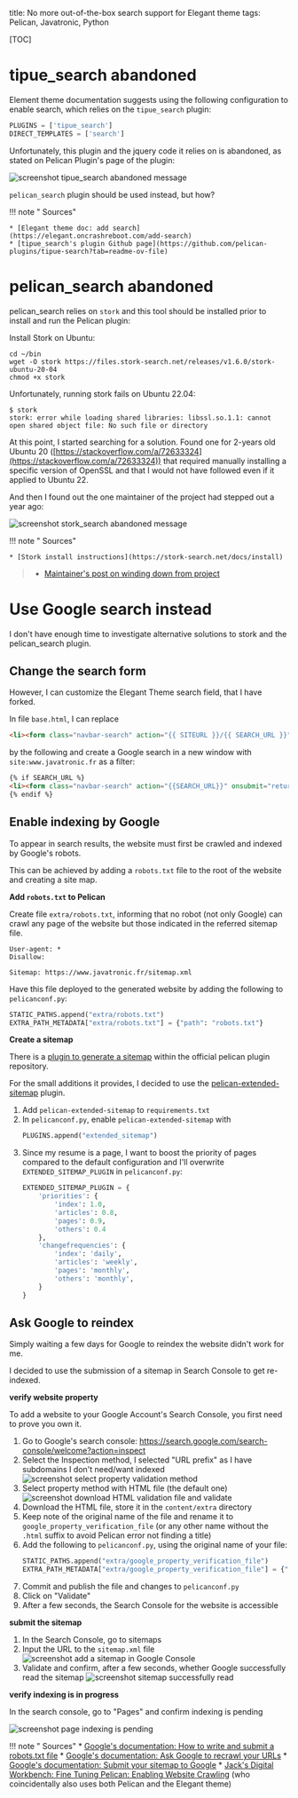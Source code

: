 title: No more out-of-the-box search support for Elegant theme
tags: Pelican, Javatronic, Python

[TOC]

# tipue_search abandoned

Element theme documentation suggests using the following configuration to enable search, which relies on the `tipue_search` plugin:

```python
PLUGINS = ['tipue_search']
DIRECT_TEMPLATES = ['search']
```

Unfortunately, this plugin and the jquery code it relies on is abandoned, as stated on Pelican Plugin's page of the plugin:

![screenshot tipue_search abandoned message]({static}/images/2024-05-03_enabling_search_in_elegant_theme/tipue_search_abandoned_screenshot.png)

`pelican_search` plugin should be used instead, but how?

!!! note " Sources"

    * [Elegant theme doc: add search](https://elegant.oncrashreboot.com/add-search)
    * [tipue_search's plugin Github page](https://github.com/pelican-plugins/tipue-search?tab=readme-ov-file)

# pelican_search abandoned

pelican_search relies on `stork` and this tool should be installed prior to install and run the Pelican plugin: 

Install Stork  on Ubuntu:

```shell
cd ~/bin
wget -O stork https://files.stork-search.net/releases/v1.6.0/stork-ubuntu-20-04
chmod +x stork
```

Unfortunately, running stork fails on Ubuntu 22.04:

```shell
$ stork
stork: error while loading shared libraries: libssl.so.1.1: cannot open shared object file: No such file or directory
```

At this point, I started searching for a solution.
Found one for 2-years old Ubuntu 20 ([https://stackoverflow.com/a/72633324](https://stackoverflow.com/a/72633324)) that required manually installing a specific
version of OpenSSL and that I would not have followed even if it applied to Ubuntu 22.

And then I found out the one maintainer of the project had stepped out a year ago:

![screenshot stork_search abandoned message]({static}/images/2024-05-03_enabling_search_in_elegant_theme/stork_search_abandoned_screenshot.png)

!!! note " Sources"

    * [Stork install instructions](https://stork-search.net/docs/install)
> * [Maintainer's post on winding down from project](https://github.com/jameslittle230/stork/discussions/360)

# Use Google search instead

I don't have enough time to investigate alternative solutions to stork and the pelican_search plugin.

## Change the search form

However, I can customize the Elegant Theme search field, that I have forked.

In file `base.html`, I can replace

```html
<li><form class="navbar-search" action="{{ SITEURL }}/{{ SEARCH_URL }}" onsubmit="return validateForm(this.elements['q'].value);"> <input type="text" class="search-query" placeholder="Search" name="q" id="tipue_search_input"></form></li>
```

by the following and create a Google search in a new window with `site:www.javatronic.fr` as a filter:

```html
{% if SEARCH_URL %}
<li><form class="navbar-search" action="{{SEARCH_URL}}" onsubmit="return validateForm(this.elements['q'][0].value);" target="_blank"> <input type="text" class="search-query" placeholder="Search" name="q" id="tipue_search_input"><input type="hidden" name="q" value="site:{{ SITEURL }}"></form></li>
{% endif %}
```

## Enable indexing by Google

To appear in search results, the website must first be crawled and indexed by Google's robots.

This can be achieved by adding a `robots.txt` file to the root of the website and creating a site map.

**Add `robots.txt` to Pelican**

Create file `extra/robots.txt`, informing that no robot (not only Google) can crawl any page of the website but those
indicated in the referred sitemap file.

```shell
User-agent: *
Disallow:

Sitemap: https://www.javatronic.fr/sitemap.xml
```

Have this file deployed to the generated website by adding the following to `pelicanconf.py`:

```python
STATIC_PATHS.append("extra/robots.txt")
EXTRA_PATH_METADATA["extra/robots.txt"] = {"path": "robots.txt"}
```

**Create a sitemap**

There is a [plugin to generate a sitemap](https://github.com/getpelican/pelican-plugins/tree/master/sitemap) within the
official pelican plugin repository.

For the small additions it provides, I decided to use the [pelican-extended-sitemap](https://pypi.org/project/pelican-extended-sitemap/) plugin.

1. Add `pelican-extended-sitemap` to `requirements.txt`
2. In `pelicanconf.py`, enable `pelican-extended-sitemap` with
    ```python
    PLUGINS.append("extended_sitemap")
    ```
3. Since my resume is a page, I want to boost the priority of pages compared to the default configuration and I'll
overwrite `EXTENDED_SITEMAP_PLUGIN` in `pelicanconf.py`: 
    ```python
    EXTENDED_SITEMAP_PLUGIN = {
        'priorities': {
            'index': 1.0,
            'articles': 0.8,
            'pages': 0.9,
            'others': 0.4
        },
        'changefrequencies': {
            'index': 'daily',
            'articles': 'weekly',
            'pages': 'monthly',
            'others': 'monthly',
        }
    }
    ```

## Ask Google to reindex

Simply waiting a few days for Google to reindex the website didn't work for me.

I decided to use the submission of a sitemap in Search Console to get re-indexed.

**verify website property**

To add a website to your Google Account's Search Console, you first need to prove you own it.

1. Go to Google's search console: https://search.google.com/search-console/welcome?action=inspect
2. Select the Inspection method, I selected "URL prefix" as I have subdomains I don't need/want indexed    
    ![screenshot select property validation method]({static}/images/2024-05-03_enabling_search_in_elegant_theme/select_property_method_screenshot.jpg)
3. Select property method with HTML file (the default one)  
    ![screenshot download HTML validation file and validate]({static}/images/2024-05-03_enabling_search_in_elegant_theme/download_html_file_and_validate_screenshot.jpg)
4. Download the HTML file, store it in the `content/extra` directory
5. Keep note of the original name of the file and rename it to `google_property_verification_file` (or any other name without the `.html` suffix to avoid Pelican error not finding a title)
6. Add the following to `pelicanconf.py`, using the original name of your file:
    ```python
    STATIC_PATHS.append("extra/google_property_verification_file")
    EXTRA_PATH_METADATA["extra/google_property_verification_file"] = {"path": "googled2a1d235c02ddb0d.html"}
    ```
7. Commit and publish the file and changes to `pelicanconf.py`
8. Click on "Validate"
9. After a few seconds, the Search Console for the website is accessible


**submit the sitemap**

1. In the Search Console, go to sitemaps
2. Input the URL to the `sitemap.xml` file  
    ![screenshot add a sitemap in Google Console]({static}/images/2024-05-03_enabling_search_in_elegant_theme/add_a_sitemap_screenshot.jpg)
3. Validate and confirm, after a few seconds, whether Google successfully read the sitemap
    ![screenshot sitemap successfully read]({static}/images/2024-05-03_enabling_search_in_elegant_theme/sitemap_successfully_read_screenshot.jpg)

**verify indexing is in progress**

In the search console, go to "Pages" and confirm indexing is pending

![screenshot page indexing is pending]({static}/images/2024-05-03_enabling_search_in_elegant_theme/indexing_pending_screenshot.jpg)

!!! note " Sources"
    * [Google's documentation: How to write and submit a robots.txt file](https://developers.google.com/search/docs/crawling-indexing/robots/create-robots-txt?sjid=3511096558821730991-EU)
    * [Google's documentation: Ask Google to recrawl your URLs](https://developers.google.com/search/docs/crawling-indexing/ask-google-to-recrawl)
    * [Google's documentation: Submit your sitemap to Google](https://developers.google.com/search/docs/crawling-indexing/sitemaps/build-sitemap#addsitemap)
    * [Jack's Digital Workbench: Fine Tuning Pelican: Enabling Website Crawling](https://jackdewinter.github.io/2019/10/30/fine-tuning-pelican-enabling-website-crawling/) (who coincidentally also uses both Pelican and the Elegant theme)